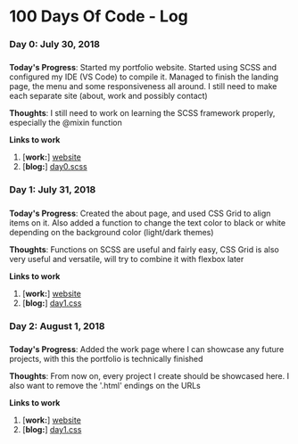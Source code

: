 # 100 Days Of Code - Log

### Day 0: July 30, 2018
#####

**Today's Progress**: Started my portfolio website. Started using SCSS and configured my IDE (VS Code) to compile it. Managed to finish the landing page, the menu and some responsiveness all around. I still need to make each separate site (about, work and possibly contact)

**Thoughts**: I still need to work on learning the SCSS framework properly, especially the @mixin function

**Links to work**
1. [**work:**] [website](http://outon.mx)
2. [**blog:**] [day0.scss](http://dotmotion.outon.mx/?p=39)

### Day 1: July 31, 2018
#####

**Today's Progress**: Created the about page, and used CSS Grid to align items on it. Also added a function to change the text color to black or white depending on the background color (light/dark themes)

**Thoughts**: Functions on SCSS are useful and fairly easy, CSS Grid is also very useful and versatile, will try to combine it with flexbox later

**Links to work**
1. [**work:**] [website](http://outon.mx/about.html)
2. [**blog:**] [day1.css](http://dotmotion.outon.mx/?p=59)

### Day 2: August 1, 2018
#####

**Today's Progress**: Added the work page where I can showcase any future projects, with this the portfolio is technically finished

**Thoughts**: From now on, every project I create should be showcased here. I also want to remove the '.html' endings on the URLs

**Links to work**
1. [**work:**] [website](http://outon.mx/work.html)
2. [**blog:**] [day1.css](http://dotmotion.outon.mx/?p=59)
